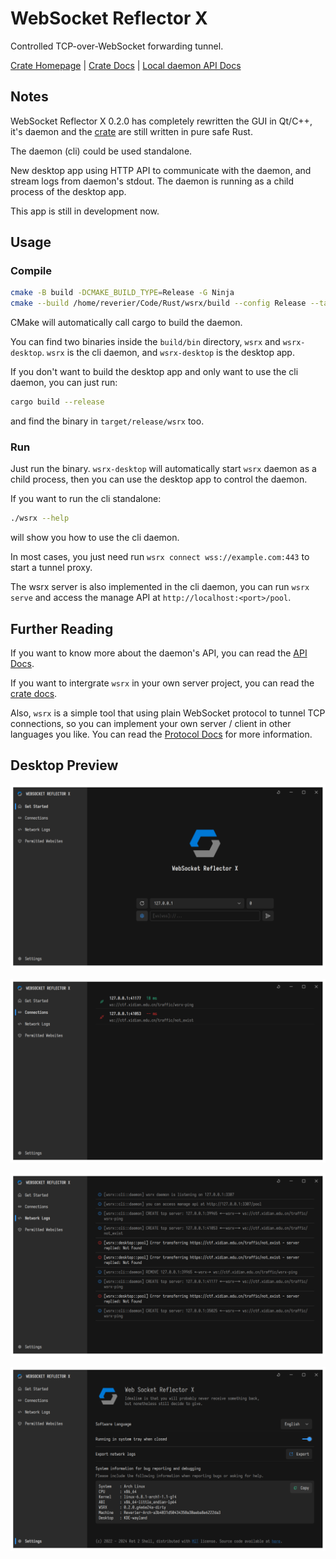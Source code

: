 # WebSocket Reflector X

Controlled TCP-over-WebSocket forwarding tunnel.

[Crate Homepage](https://crates.io/crates/wsrx) | [Crate Docs](https://docs.rs/crate/wsrx/latest) | [Local daemon API Docs](docs/API.md)

## Notes

WebSocket Reflector X 0.2.0 has completely rewritten the GUI in Qt/C++, it's daemon and the [crate](https://crates.io/crates/wsrx) are still written in pure safe Rust.

The daemon (cli) could be used standalone.

New desktop app using HTTP API to communicate with the daemon, and stream logs from daemon's stdout. The daemon is running as a child process of the desktop app.

This app is still in development now.

## Usage

### Compile

```bash
cmake -B build -DCMAKE_BUILD_TYPE=Release -G Ninja
cmake --build /home/reverier/Code/Rust/wsrx/build --config Release --target all
```

CMake will automatically call cargo to build the daemon.

You can find two binaries inside the `build/bin` directory, `wsrx` and `wsrx-desktop`. `wsrx` is the cli daemon, and `wsrx-desktop` is the desktop app.

If you don't want to build the desktop app and only want to use the cli daemon, you can just run:

```bash
cargo build --release
```

and find the binary in `target/release/wsrx` too.

### Run

Just run the binary. `wsrx-desktop` will automatically start `wsrx` daemon as a child process, then you can use the desktop app to control the daemon.

If you want to run the cli standalone:

```bash
./wsrx --help
```

will show you how to use the cli daemon.

In most cases, you just need run `wsrx connect wss://example.com:443` to start a tunnel proxy.

The wsrx server is also implemented in the cli daemon, you can run `wsrx serve` and access the manage API at `http://localhost:<port>/pool`.

## Further Reading

If you want to know more about the daemon's API, you can read the [API Docs](docs/API.md).

If you want to intergrate `wsrx` in your own server project, you can read the [crate docs](https://docs.rs/crate/wsrx/latest).

Also, `wsrx` is a simple tool that using plain WebSocket protocol to tunnel TCP connections, so you can implement your own server / client in other languages you like. You can read the [Protocol Docs](docs/PROTOCOL.md) for more information.

## Desktop Preview

![Home Page](arts/sample-1.png)

![Connections Page](arts/sample-2.png)

![Network Logs Page](arts/sample-3.png)

![Settings Page](arts/sample-4.png)
